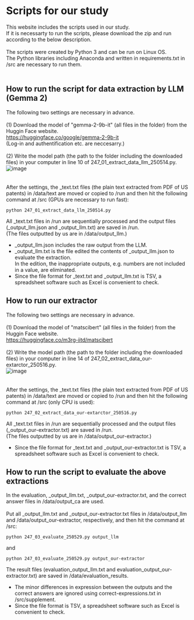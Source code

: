 # Scripts for our study
This website includes the scripts used in our study.<br>
If it is necessarty to run the scripts, please download the zip and run according to the below description.<br>
<br>
The scripts were created by Python 3 and can be run on Linux OS.<br>
The Python libraries including Anaconda and written in requirements.txt in /src are necessary to run them.<br>
<br>
## How to run the script for data extraction by LLM (Gemma 2)
The following two settings are necessary in advance.<br>
<br>
(1) Download the model of "gemma-2-9b-it" (all files in the folder) from the Huggin Face website.<br>
https://huggingface.co/google/gemma-2-9b-it<br>
(Log-in and authentification etc. are neccesarry.)<br>
<br>
(2) Write the model path (the path to the folder including the downloaded files) in your computer in line 10 of 247_01_extract_data_llm_250514.py.<br>
![image](https://github.com/user-attachments/assets/a606819a-277a-4232-9cd9-18c07300a0dd)<br>
<br>
<br>
After the settings, the _text.txt files (the plain text extracted from PDF of US patents) in /data/text are moved or copied to /run and then hit the following command at /src (GPUs are necessary to run fast):
```
python 247_01_extract_data_llm_250514.py
```
All _text.txt files in /run are sequentially processed and the output files (_output_llm.json and _output_llm.txt) are saved in /run.<br>
(The files outputted by us are in /data/output_llm.)<br>
* _output_llm.json includes the raw output from the LLM.<br>
* _output_llm.txt is the file edited the contents of _output_llm.json to evaluate the extraction.<br>
In the edition, the inappropriate outputs, e.g. numbers are not included in a value, are eliminated.
* Since the file format for _text.txt and _output_llm.txt is TSV, a spreadsheet software such as Excel is convenient to check.
## How to run our extractor
The following two settings are necessary in advance.<br>
<br>
(1) Download the model of "matscibert" (all files in the folder) from the Huggin Face website.<br>
https://huggingface.co/m3rg-iitd/matscibert<br>
<br>
(2) Write the model path (the path to the folder including the downloaded files) in your computer in line 14 of 247_02_extract_data_our-extarctor_250516.py.<br>
![image](https://github.com/user-attachments/assets/fad8d16b-e9e7-4506-b2a6-fc06a3f4d286)<br>
<br>
<br>
After the settings, the _text.txt files (the plain text extracted from PDF of US patents) in /data/text are moved or copied to /run and then hit the following command at /src (only CPU is used):
```
python 247_02_extract_data_our-extarctor_250516.py
```
All _text.txt files in /run are sequentially processed and the output files (_output_our-extractor.txt) are saved in /run.<br>
(The files outputted by us are in /data/output_our-extractor.)<br>
* Since the file format for _text.txt and _output_our-extractor.txt is TSV, a spreadsheet software such as Excel is convenient to check.
## How to run the script to evaluate the above extractions
In the evaluation, _output_llm.txt, _output_our-extractor.txt, and the correct answer files in /data/output_ca are used.<br>
<br>
Put all _output_llm.txt and _output_our-extractor.txt files in /data/output_llm and /data/output_our-extractor, respectively, and then hit the command at /src:
```
python 247_03_evaluate_250529.py output_llm
```
and
```
python 247_03_evaluate_250529.py output_our-extractor
```
The result files (evaluation_output_llm.txt and evaluation_output_our-extractor.txt) are saved in /data/evaluation_results.<br>
* The minor differences in expression between the outputs and the correct answers are ignored using correct-expressions.txt in /src/supplement.<br>
* Since the file format is TSV, a spreadsheet software such as Excel is convenient to check.<br>
